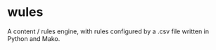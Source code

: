 wules
=====

A content / rules engine, with rules configured by a .csv file written in Python and Mako.
